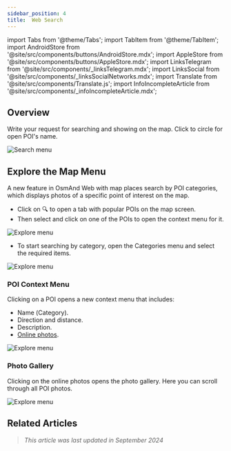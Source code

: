```yaml
---
sidebar_position: 4
title:  Web Search
---
```


import Tabs from '@theme/Tabs';
import TabItem from '@theme/TabItem';
import AndroidStore from '@site/src/components/buttons/AndroidStore.mdx';
import AppleStore from '@site/src/components/buttons/AppleStore.mdx';
import LinksTelegram from '@site/src/components/_linksTelegram.mdx';
import LinksSocial from '@site/src/components/_linksSocialNetworks.mdx';
import Translate from '@site/src/components/Translate.js';
import InfoIncompleteArticle from '@site/src/components/_infoIncompleteArticle.mdx';

<InfoIncompleteArticle/>


## Overview

Write your request for searching and showing on the map. Click to circle for open POI's name.

![Search menu](@site/static/img/web/search.png)


## Explore the Map Menu

A new feature in OsmAnd Web with map places search by POI categories, which displays photos of a specific point of interest on the map.

- Click on 🔍 to open a tab with popular POIs on the map screen. 
- Then select and click on one of the POIs to open the context menu for it.

![Explore menu](@site/blog/2024-07-01-web-1-01/img/explore.png)

- To start searching by category, open the Categories menu and select the required items.

![Explore menu](@site/blog/2024-07-01-web-1-01/img/explore_cat.png)

### POI Context Menu

Clicking on a POI opens a new context menu that includes:

- Name (Сategory).
- Direction and distance.
- Description.
- [Online photos](#photo-gallery).

![Explore menu](@site/blog/2024-07-01-web-1-01/img/poi_context.png)

### Photo Gallery

Clicking on the online photos opens the photo gallery. Here you can scroll through all POI photos.

![Explore menu](@site/blog/2024-07-01-web-1-01/img/poi_photo.png)


## Related Articles

> *This article was last updated in September 2024*

